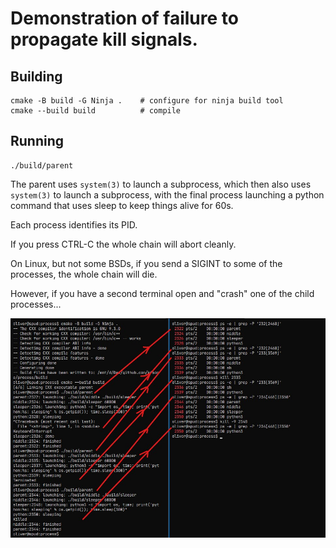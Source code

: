 # Demonstration of failure to propagate kill signals.

## Building
```shell
cmake -B build -G Ninja .    # configure for ninja build tool
cmake --build build          # compile
```

## Running

```shell
./build/parent
```

The parent uses `system(3)` to launch a subprocess, which then also
uses `system(3)` to launch a subprocess, with the final process
launching a python command that uses sleep to keep things alive for
60s.

Each process identifies its PID.

If you press CTRL-C the whole chain will abort cleanly.

On Linux, but not some BSDs, if you send a SIGINT to some of the
processes, the whole chain will die.

However, if you have a second terminal open and "crash" one of the
child processes... 

![Things get left behind](left-behind.jpg)


